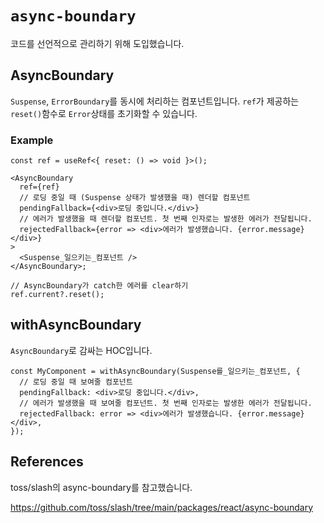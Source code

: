 # `async-boundary`
코드를 선언적으로 관리하기 위해 도입했습니다.

## AsyncBoundary
`Suspense`, `ErrorBoundary`를 동시에 처리하는 컴포넌트입니다. `ref`가 제공하는 `reset()`함수로 `Error`상태를 초기화할 수 있습니다.

### Example
```tsx
const ref = useRef<{ reset: () => void }>();

<AsyncBoundary
  ref={ref}
  // 로딩 중일 때 (Suspense 상태가 발생했을 때) 렌더할 컴포넌트
  pendingFallback={<div>로딩 중입니다.</div>}
  // 에러가 발생했을 때 렌더할 컴포넌트. 첫 번째 인자로는 발생한 에러가 전달됩니다.
  rejectedFallback={error => <div>에러가 발생했습니다. {error.message}</div>}
>
  <Suspense_일으키는_컴포넌트 />
</AsyncBoundary>;

// AsyncBoundary가 catch한 에러를 clear하기
ref.current?.reset();
```

## withAsyncBoundary
`AsyncBoundary`로 감싸는 HOC입니다.
```tsx
const MyComponent = withAsyncBoundary(Suspense를_일으키는_컴포넌트, {
  // 로딩 중일 때 보여줄 컴포넌트
  pendingFallback: <div>로딩 중입니다.</div>,
  // 에러가 발생했을 때 보여줄 컴포넌트. 첫 번째 인자로는 발생한 에러가 전달됩니다.
  rejectedFallback: error => <div>에러가 발생했습니다. {error.message}</div>,
});
```

## References
toss/slash의 async-boundary를 참고했습니다.

https://github.com/toss/slash/tree/main/packages/react/async-boundary
